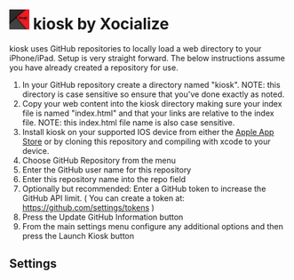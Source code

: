 # <img src="images/icon175x175.png" width="36" height="36"> kiosk by Xocialize

kiosk uses GitHub repositories to locally load a web directory to your iPhone/iPad.  Setup is very straight forward.  The below instructions assume you have already created a repository for use.

1. In your GitHub repository create a directory named "kiosk". NOTE: this directory is case sensitive so ensure that you've done exactly as noted.
2. Copy your web content into the kiosk directory making sure your index file is named "index.html" and that your links are relative to the index file.  NOTE: this index.html file name is also case sensitive. 
3. Install kiosk on your supported IOS device from either the [Apple App Store](https://itunes.apple.com/us/app/kiosk-by-xocialize/id977842461?ls=1&mt=8) or by cloning this repository and compiling with xcode to your device.
4. Choose GitHub Repository from the menu
4. Enter the GitHub user name for this repository
5. Enter this repository name into the repo field
6. Optionally but recommended: Enter a GitHub token to increase the GitHub API limit.  ( You can create a token at: https://github.com/settings/tokens )
7. Press the Update GitHub Information button
8. From the main settings menu configure any additional options and then press the Launch Kiosk button

## Settings

